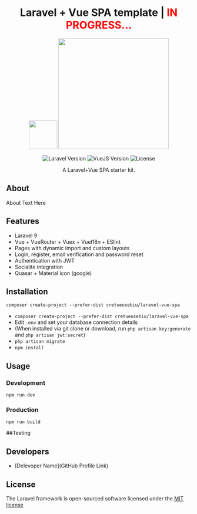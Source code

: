 <h1 align="center">Laravel + Vue SPA template | <a style="color:red">IN PROGRESS...</a></h1>

<p align="center">
      <img src="https://camo.githubusercontent.com/c8f91d18976e27123643a926a2588b8d931a0292fd0b6532c3155379e8591629/68747470733a2f2f7675656a732e6f72672f696d616765732f6c6f676f2e706e67" width="77">
      <img src="https://raw.githubusercontent.com/laravel/art/master/logo-lockup/5%20SVG/2%20CMYK/1%20Full%20Color/laravel-logolockup-cmyk-red.svg" width="300">
</p>

<p align="center">
   <img src="https://img.shields.io/badge/Laravel-9-green" alt="Laravel Version">
   <img src="https://img.shields.io/badge/Vue-3-green" alt="VueJS Version">
   <img src="https://img.shields.io/badge/license-MIT-green" alt="License">
</p>
<p align="center">A Laravel+Vue SPA starter kit.<p/>

## About

About Text Here

## Features
<ul>
<li>Laravel 9</li>
<li>Vue + VueRouter + Vuex + VueI18n + ESlint</li>
<li>Pages with dynamic import and custom layouts</li>
<li>Login, register, email verification and password reset</li>
<li>Authentication with JWT</li>
<li>Socialite integration</li>
<li>Quasar + Material icon (google)</li>
</ul>

## Installation
```
composer create-project --prefer-dist cretueusebiu/laravel-vue-spa
```
<ul>
<li><code>composer create-project --prefer-dist cretueusebiu/laravel-vue-spa</code></li>
<li>Edit <code>.env</code> and set your database connection details</li>
<li>(When installed via git clone or download, run <code>php artisan key:generate</code> and <code>php artisan jwt:secret</code>)</li>
<li><code>php artisan migrate</code></li>
<li><code>npm install</code></li>
</ul>

## Usage
### Development
<code>npm run dev</code>

### Production
<code>npm run build</code>

##Testing


## Developers

- [Delevoper Name](GitHub Profile Link)

## License

The Laravel framework is open-sourced software licensed under the [MIT license](https://opensource.org/licenses/MIT)
